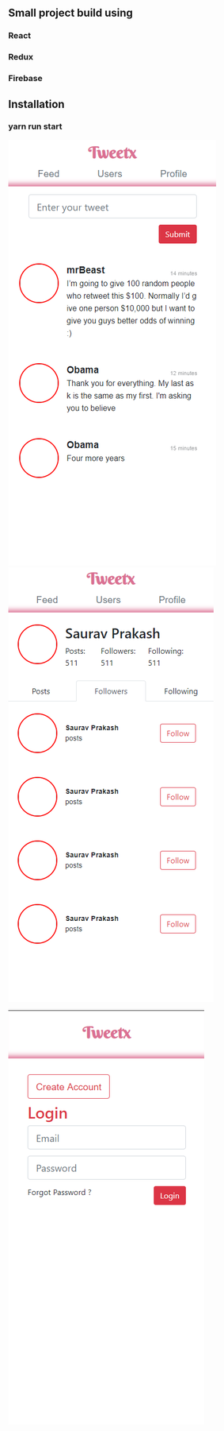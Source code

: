## Small project build using

### React
### Redux
### Firebase


## Installation

### yarn run start

![Page 1](./Page1.png)
![Page 2](./Page2.png)

![Page 3](./Page3.png)
